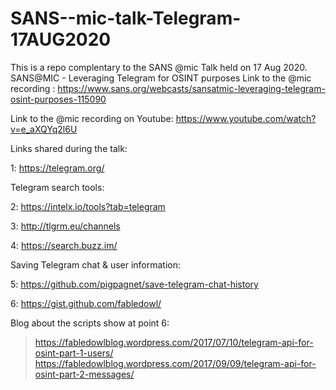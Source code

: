 # SANS--mic-talk-Telegram-17AUG2020

This is a repo complentary to the SANS @mic Talk held on 17 Aug 2020.
SANS@MIC - Leveraging Telegram for OSINT purposes
Link to the @mic recording : https://www.sans.org/webcasts/sansatmic-leveraging-telegram-osint-purposes-115090

Link to the @mic recording on Youtube: https://www.youtube.com/watch?v=e_aXQYq2l6U

Links shared during the talk:

1: https://telegram.org/

Telegram search tools:


2: https://intelx.io/tools?tab=telegram

3: http://tlgrm.eu/channels

4: https://search.buzz.im/

Saving Telegram chat & user information:

5: https://github.com/pigpagnet/save-telegram-chat-history

6: https://gist.github.com/fabledowl/ 

Blog about the scripts show at point 6:


> https://fabledowlblog.wordpress.com/2017/07/10/telegram-api-for-osint-part-1-users/
> https://fabledowlblog.wordpress.com/2017/09/09/telegram-api-for-osint-part-2-messages/

